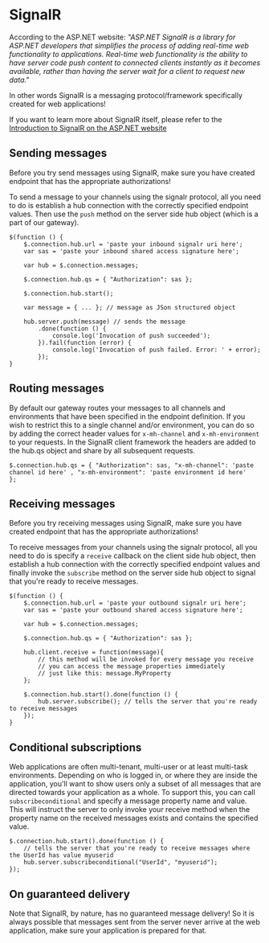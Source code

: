 # SignalR

According to the ASP.NET website: *"ASP.NET SignalR is a library for ASP.NET developers that simplifies the process of adding real-time web functionality to applications. Real-time web functionality is the ability to have server code push content to connected clients instantly as it becomes available, rather than having the server wait for a client to request new data."*

In other words SignalR is a messaging protocol/framework specifically created for web applications!

If you want to learn more about SignalR itself, please refer to the [Introduction to SignalR on the ASP.NET website](http://www.asp.net/signalr/overview/getting-started/introduction-to-signalr)

## Sending messages

Before you try send messages using SignalR, make sure you have created endpoint that has the appropriate authorizations! 

To send a message to your channels using the signalr protocol, all you need to do is establish a hub connection with the correctly specified endpoint values. Then use the `push` method on the server side hub object (which is a part of our gateway).

	$(function () {    
		$.connection.hub.url = 'paste your inbound signalr uri here';
		var sas = 'paste your inbound shared access signature here';
		
		var hub = $.connection.messages;

		$.connection.hub.qs = { "Authorization": sas };

		$.connection.hub.start(); 
		
		var message = { ... }; // message as JSon structured object 
		
		hub.server.push(message) // sends the message
			.done(function () {
                console.log('Invocation of push succeeded');				
            }).fail(function (error) {
                console.log('Invocation of push failed. Error: ' + error);
            });
	}

## Routing messages

By default our gateway routes your messages to all channels and environments that have been specified in the endpoint definition. If you wish to restrict this to a single channel and/or environment, you can do so by adding the correct header values for `x-mh-channel` and `x-mh-environment` to your requests. In the SignalR client framework the headers are added to the hub.qs object and share by all subsequent requests.

	$.connection.hub.qs = { "Authorization": sas, "x-mh-channel": 'paste channel id here' , "x-mh-environment": 'paste environment id here'   };
	
## Receiving messages

Before you try receiving messages using SignalR, make sure you have created endpoint that has the appropriate authorizations!

To receive messages from your channels using the signalr protocol, all you need to do is specify a `receive` callback on the client side hub object, then establish a hub connection with the correctly specified endpoint values and finally invoke the `subscribe` method on the server side hub object to signal that you're ready to receive messages.

	$(function () {    
		$.connection.hub.url = 'paste your outbound signalr uri here';
		var sas = 'paste your outbound shared access signature here';
		
		var hub = $.connection.messages;
		
		$.connection.hub.qs = { "Authorization": sas };
		
		hub.client.receive = function(message){
			// this method will be invoked for every message you receive
			// you can access the message properties immediately
			// just like this: message.MyProperty
		};

		$.connection.hub.start().done(function () {
			hub.server.subscribe(); // tells the server that you're ready to receive messages
		});		
	}

## Conditional subscriptions

Web applications are often multi-tenant, multi-user or at least multi-task environments. Depending on who is logged in, or where they are inside the application, you'll want to show users only a subset of all messages that are directed towards your application as a whole. To support this, you can call `subscribeconditional` and specify a message property name and value. This will instruct the server to only invoke your receive method when the property name on the received messages exists and contains the specified value.

	$.connection.hub.start().done(function () {
		// tells the server that you're ready to receive messages where the UserId has value myuserid
		hub.server.subscribeconditional("UserId", "myuserid"); 
	});	

## On guaranteed delivery	
	
Note that SignalR, by nature, has no guaranteed message delivery! So it is always possible that messages sent from the server never arrive at the web application, make sure your application is prepared for that.